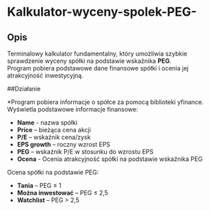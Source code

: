 # Kalkulator-wyceny-spolek-PEG-

## Opis

Terminalowy kalkulator fundamentalny, który umożliwia szybkie sprawdzenie wyceny spółki na podstawie wskaźnika **PEG**.  
Program pobiera podstawowe dane finansowe spółki i ocenia jej atrakcyjność inwestycyjną.

##Działanie

*Program pobiera informacje o spółce za pomocą biblioteki yfinance.
Wyświetla podstawowe informacje finansowe:
  * **Name** - nazwa spółki
  * **Price** – bieżąca cena akcji
  * **P/E** – wskaźnik cena/zysk
  * **EPS growth** – roczny wzrost EPS
  * **PEG** – wskaźnik P/E w stosunku do wzrostu EPS
  * **Ocena** - Ocenia atrakcyjność spółki na podstawie wskaźnika PEG

Ocena spółki na podstawie PEG:
  * **Tania** – PEG ≤ 1
  * **Można inwestować** – PEG ≤ 2,5
  * **Watchlist** – PEG > 2,5

